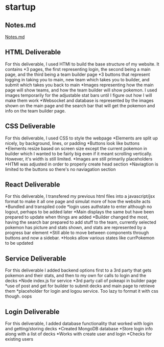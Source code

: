 # startup
## Notes.md
[Notes.md](https://github.com/mcran127/startup/blob/main/notes.md)

## HTML Deliverable

For this deliverable, I used HTMl to build the base structure of my website. It contains
*3 pages, the first representing login, the second being a main page, and the third being a team builder page
*3 buttons that represent logging in taking you to main, new team which takes you to builder, and submit which takes you back to main
*Images representing how the main page will show teams, and how the team builder will show pokemon. I used images temporarily for the adjustable stat bars until I figure out how I will make them work
*Websocket and database is represented by the images shown on the main page and the search bar that will get the pokemon and info on the team builder page.

## CSS Deliverable

For this deliverable, I used CSS to style the webpage
*Elements are split up nicely, by background, lines, or padding
*Buttons look like buttons
*Elements resize based on screen size except the current pokemon in builder which I wanted to be fairly big even if it meant scrolling vertically. However, it's width is still limited.
*Images are still primarily placeholders
*HTMl was adjusted in order to properly create head section
*Naviagtion is limited to the buttons so there's no naviagation section

## React Deliverable

For this deliverable, I transfered my previous html files into a javascript/jsx format to make it all one page and simulat more of how the website acts
*Bundled and transpiled code
*login uses authstate to enter although no logout, perhaps to be added later
*Main displays the same but have been prepared to update when things are added
*Builder changed the most, having the search bar prepared to add stuff to the team, currently selected pokemon has picture and stats shown, and stats are represented by a progress bar element
*Still able to move between components through buttons and now a sidebar.
*Hooks allow various states like currPokemon to be updated

## Service Deliverable

For this deliverable I added backend options first to a 3rd party that gets pokemon and their stats, and then to my own for calls to login and the decks
*Node index.js for service
*3rd party call of pokeapi in builder page
*use of post and get for builder to submit decks and main page to retrieve them
*placeholder for login and logou service. Too lazy to format it with css though. oops

## Login Deliverable

For this deliverable, I added database functionality that worked with login and getting/storing decks
*Created MongoDB database
*Store login info along with a list of decks
*Works with create user and login
*Checks for existing users